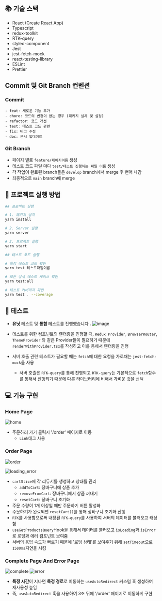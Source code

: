## 📚 기술 스택

- React (Create React App)
- Typescript
- redux-toolkit
- RTK-query
- styled-component
- Jest
- jest-fetch-mock
- react-testing-library
- ESLint
- Prettier

## Commit 및 Git Branch 컨벤션

### Commit

```
- feat: 새로운 기능 추가
- chore: 코드의 변경이 없는 경우 (패키지 설치 및 설정)
- refactor: 코드 개선
- test: 테스트 코드 관련
- fix: 버그 수정
- doc: 문서 업데이트
```

### Git Branch

- 페이지 별로 `feature/페이지이름` 생성
- 테스트 코드 파일 마다 `test/테스트 진행하는 파일 이름` 생성
- 각 작업이 완료된 branch들은 `develop` branch에서 merge 후 뻗어 나감
- 최종적으로 `main` branch에 merge

## 📖 프로젝트 실행 방법

```bash
## 프로젝트 실행

# 1. 패키지 설치
yarn install

# 2. Server 실행
yarn server

# 3. 프로젝트 실행
yarn start
```

```bash
## 테스트 코드 실행

# 특정 테스트 코드 확인
yarn test 테스트파일이름

# 모든 상세 테스트 케이스 확인
yarn test:all

# 테스트 커버리지 확인
yarn test . --coverage
```

## 🧪 테스트

- **유닛** 테스트 및 **통합** 테스트를 진행했습니다
  .
  ![image](https://github.com/Yongveloper/minesweeper/assets/64254228/e068727e-2dcc-44e8-aa97-50e0220594f7)

- 테스트를 위한 컴포넌트의 렌더링을 진행할 때, `Redux Provider`, `BrowserRouter`, `ThemeProvider` 와 같은 Provider들이 필요하기 때문에 `renderWithProvider.tsx`를 작성하고 이를 통해서 렌더링을 진행
- 서버 호출 관련 테스트가 필요할 때는 `fetch`에 대한 요청을 가로채는 `jest-fetch-mock`을 사용
  - 서버 호출은 `RTK-query`를 통해 진행되고 `RTK-query`는 기본적으로 `fetch`함수를 통해서 진행되기 때문에 다른 라이브러리에 비해서 가벼운 것을 선택

## 💻 기능 구현

### Home Page

![home](https://github.com/Yongveloper/minesweeper/assets/64254228/456685e1-4d4d-4ee5-ab43-4d86ee7281d4)

- 주문하러 가기 클릭시 '/order' 페이지로 이동
  - `Link`태그 사용

### Order Page

![order](https://github.com/Yongveloper/minesweeper/assets/64254228/10c79d95-b3d5-4248-a968-2d8ba6ed9df8)

![loading_error](https://github.com/Yongveloper/minesweeper/assets/64254228/ece9ebff-f789-45ed-8778-15f32cac5076)

- `cartSlice`에 각 리듀서를 생성하고 상태를 관리
  - `addToCart`: 장바구니에 상품 추가
  - `removeFromCart`: 장바구니에서 상품 꺼내기
  - `resetCart`: 장바구니 초기화
- 주문 수량이 1개 이상일 때만 주문하기 버튼 활성화
- 주문하기가 완료되면 `resetCart()`를 통해 장바구니 초기화 진행
- `RTK`를 사용함으로써 내장된 `RTK-query`를 사용하여 서버의 데이터를 불러오고 캐싱함
- `useGetProductsQuery`Hook을 통해서 데이터를 불러오고 `isLoading`과 `isError`로 로딩과 에러 컴포넌트 보여줌
- 서버의 응답 속도가 빠르기 때문에 '로딩 상태'를 보여주기 위해 `setTimeout`으로 `1500ms`지연을 시킴

### Complete Page And Error Page

![complete](https://github.com/Yongveloper/minesweeper/assets/64254228/db6f2577-e3ea-48e8-92a3-002ac38ea445)
![error](https://github.com/Yongveloper/minesweeper/assets/64254228/29228f00-de63-4f1f-b08a-57838e2d08e2)

- **특정 시간**이 지나면 **특정 경로**로 이동하는 `useAutoRedirect` 커스텀 훅 생성하여 재사용성 높임
- 즉, `useAutoRedirect` 훅을 사용하여 3초 뒤에 '/order' 페이지로 이동하게 구현
